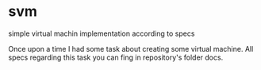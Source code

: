 # svm
simple virtual machin implementation according to specs

Once upon a time I had some task about creating some virtual machine. All specs regarding this task you can fing in repository's folder docs. 
